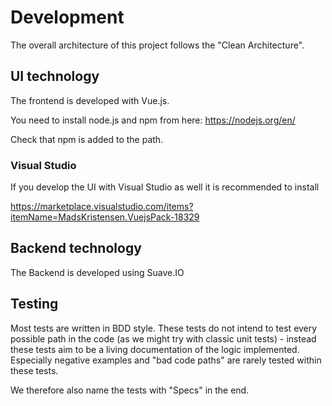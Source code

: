 
# Development

The overall architecture of this project follows the "Clean Architecture".

## UI technology

The frontend is developed with Vue.js.

You need to install node.js and npm from here: https://nodejs.org/en/

Check that npm is added to the path.

### Visual Studio

If you develop the UI with Visual Studio as well it is recommended to install

https://marketplace.visualstudio.com/items?itemName=MadsKristensen.VuejsPack-18329

## Backend technology 

The Backend is developed using Suave.IO

## Testing

Most tests are written in BDD style. These tests do not intend to test every possible path in the code (as we might try with classic unit tests) - 
instead these tests aim to be a living documentation of the logic implemented. Especially negative examples and "bad code paths" are rarely tested
within these tests.

We therefore also name the tests with "Specs" in the end.



